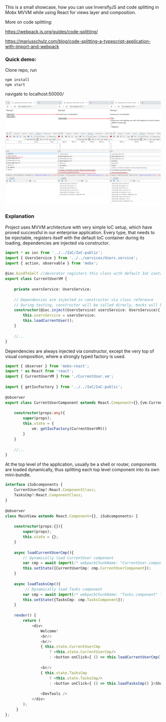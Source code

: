 This is a small showcase, how you can use InversifyJS and code splitting in Mobx MVVM while using React for views layer and composition.

More on code splitting:

https://webpack.js.org/guides/code-splitting/

https://mariusschulz.com/blog/code-splitting-a-typescript-application-with-import-and-webpack

### Quick demo:

Clone repo, run
```
npm install
npm start
```
navigate to localhost:50000/

![Code splitting demo](Code-split.png?raw=true "")

### Explanation

Project uses MVVM architecture with very simple IoC setup, which have proved successful in our enterprise application.
Every type, that needs to be injectable, registers itself with the default IoC container during its loading, dependencies are injected via constructor.   

```Typescript
import * as ioc from '../../IoC/IoC-public';
import { UsersService } from '../../services/Users.service';
import { action, observable } from 'mobx';

@ioc.bindToSelf //decorator registers this class with default IoC container
export class CurrentUserVM {
    
    private usersService: UsersService;

    // Dependencies are injected in constructor via class reference
    // During testing, constructor will be called direcly, mocks will be passed
    constructor(@ioc.inject(UsersService) usersService: UsersService){
        this.usersService = usersService;
        this.loadCurrentUser();
    }

    //...
}

```

Dependencies are always injected via constructor, except the very top of visual composition, where a strongly typed factory is used.

```Typescript
import { observer } from 'mobx-react';
import * as React from 'react';
import { CurrentUserVM } from './CurrentUser.vm';

import { getIocFactory } from '../../IoC/IoC-public';

@observer
export class CurrentUserComponent extends React.Component<{},{vm:CurrentUserVM}> {

    constructor(props:any){
        super(props);
        this.state = {
            vm: getIocFactory(CurrentUserVM)()
        }
    }

    //...
}
```

At the top level of the application, usually be a shell or router, components are loaded dynamically, thus splitting each top level component into its own mini-bundle. 

```Typescript
interface iSubcomponents {
    CurrentUserCmp?:React.ComponentClass;
    TasksCmp?:React.ComponentClass;
}

@observer
class MainView extends React.Component<{}, iSubcomponents> {

    constructor(props:{}){
        super(props);
        this.state = {};
    }

    async loadCurrentUserCmp(){
        // Dynamically load CurrentUser component
        var cmp = await import(/* webpackChunkName: "CurrentUser.component" */ './components/CurrentUser/CurrentUser.component')
        this.setState({CurrentUserCmp: cmp.CurrentUserComponent});
    }

    async loadTasksCmp(){
         // Dynamically load Tasks component
        var cmp = await import(/* webpackChunkName: "Tasks.component" */ './components/Tasks/Tasks.component')
        this.setState({TasksCmp: cmp.TasksComponent});
    }

    render() {
        return (
            <div>
                Welcome!
                <br/>  
                <br/>                
                { this.state.CurrentUserCmp
                    ? <this.state.CurrentUserCmp/>
                    : <button onClick={ () => this.loadCurrentUserCmp() }>Show user</button>}
                
                <br/> 
                { this.state.TasksCmp
                    ? <this.state.TasksCmp/>
                    : <button onClick={ () => this.loadTasksCmp() }>Show tasks</button>}

                <DevTools />
            </div>
        );
     }
};
```
